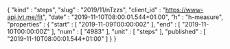 {
  "kind" : "steps",
  "slug" : "2019/11/nTzzs",
  "client_id" : "https://www-api.jvt.me/fit",
  "date" : "2019-11-10T08:00:01.544+01:00",
  "h" : "h-measure",
  "properties" : {
    "start" : [ "2019-11-09T00:00:00Z" ],
    "end" : [ "2019-11-10T00:00:00Z" ],
    "num" : [ "4983" ],
    "unit" : [ "steps" ],
    "published" : [ "2019-11-10T08:00:01.544+01:00" ]
  }
}
